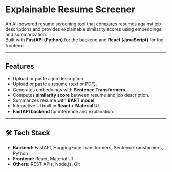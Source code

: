 # Explainable Resume Screener

An AI-powered resume screening tool that compares resumes against job descriptions and provides explainable similarity scores using embeddings and summarization.  
Built with **FastAPI (Python)** for the backend and **React (JavaScript)** for the frontend.

---

##  Features
- Upload or paste a job description.
- Upload or paste a resume (text or PDF).
- Generates embeddings with **Sentence Transformers**.
- Computes **similarity score** between resume and job description.
- Summarizes resume with **BART model**.
- Interactive UI built in **React + Material UI**.
- **FastAPI backend** for inference and explanation.

---

## 🛠️ Tech Stack
- **Backend:** FastAPI, HuggingFace Transformers, SentenceTransformers, Python
- **Frontend:** React, Material UI
- **Others:** REST APIs, Node.js, Git

